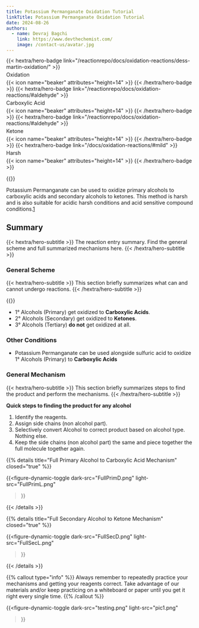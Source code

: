 ```yaml
---
title: Potassium Permanganate Oxidation Tutorial
linkTitle: Potassium Permanganate Oxidation Tutorial
date: 2024-08-26
authors:
  - name: Devraj Bagchi
    link: https://www.devthechemist.com/
    image: /contact-us/avatar.jpg
---
```


<div style="text-align: left; margin-top: -0.2em; display: flex; flex-wrap: wrap; gap: 4px;">
{{< hextra/hero-badge link="/reactionrepo/docs/oxidation-reactions/dess-martin-oxidation/" >}}
  <span>Oxidation</span>
  {{< icon name="beaker" attributes="height=14" >}}
{{< /hextra/hero-badge >}}
{{< hextra/hero-badge link="/reactionrepo/docs/oxidation-reactions/#aldehyde" >}}
  <span>Carboxylic Acid</span>
  {{< icon name="beaker" attributes="height=14" >}}
{{< /hextra/hero-badge >}}
{{< hextra/hero-badge link="/reactionrepo/docs/oxidation-reactions/#aldehyde" >}}
  <span>Ketone</span>
  {{< icon name="beaker" attributes="height=14" >}}
{{< /hextra/hero-badge >}}
{{< hextra/hero-badge link="/docs/oxidation-reactions/#mild" >}}
  <span>Harsh</span>
  {{< icon name="beaker" attributes="height=14" >}}
{{< /hextra/hero-badge >}}
</div>

{{<figure-dynamic-toggle
    dark-src="OverviewGeneralDark.png"
    light-src="OverviewGeneralLight.png"
    title="General Scheme of Potassium Permanganate Oxidation"
    link="#">}}

<p>Potassium Permanganate can be used to oxidize primary alcohols to carboxylic acids and secondary alcohols to ketones. This method is harsh and is also suitable for acidic harsh conditions and acid sensitive compound conditions.<a href="#fn1" id="ref1-anchor" class="superscript">1</a></p>

## Summary
{{< hextra/hero-subtitle >}}
  The reaction entry summary. Find the general scheme and full summarized mechanisms here.
{{< /hextra/hero-subtitle >}}

### General Scheme
{{< hextra/hero-subtitle >}}
  This section briefly summarizes what can and cannot undergo reactions.
{{< /hextra/hero-subtitle >}}

{{<figure-dynamic-toggle
        dark-src="SumDark.png" 
        light-src="SummaryLight.png"
    >}}

- 1° Alcohols (Primary) get oxidized to **Carboxylic Acids**.
- 2° Alcohols (Secondary) get oxidized to **Ketones**.
- 3° Alcohols (Tertiary) **do not** get oxidized at all.

### Other Conditions

- Potassium Permanganate can be used alongside sulfuric acid to oxidize 1° Alcohols (Primary) to **Carboxylic Acids**

### General Mechanism
{{< hextra/hero-subtitle >}}
  This section briefly summarizes steps to find the product and perform the mechanisms.
{{< /hextra/hero-subtitle >}}

**Quick steps to finding the product for any alcohol**
1. Identify the reagents.
2. Assign side chains (non alcohol part).
3. Selectively convert Alcohol to correct product based on alcohol type. Nothing else.
4. Keep the side chains (non alcohol part) the same and piece together the full molecule together again.

{{% details title="Full Primary Alcohol to Carboxylic Acid Mechanism" closed="true" %}}

{{<figure-dynamic-toggle
    dark-src="FullPrimD.png" 
    light-src="FullPrimL.png"   
>}}

{{< /details >}}

{{% details title="Full Secondary Alcohol to Ketone Mechanism" closed="true" %}}

{{<figure-dynamic-toggle
    dark-src="FullSecD.png" 
    light-src="FullSecL.png"   
>}}

{{< /details >}}

{{% callout type="info" %}}
Always remember to repeatedly practice your mechanisms and getting your reagents correct. Take advantage of our materials and/or keep practicing on a whiteboard or paper until you get it right every single time.
{{% /callout %}}

{{<figure-dynamic-toggle
    dark-src="testing.png" 
    light-src="pic1.png"   
>}}